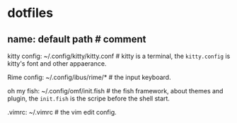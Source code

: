 # dotfiles
## name: default path # comment

kitty config: ~/.config/kitty/kitty.conf # kitty is a terminal, the `kitty.config` is kitty's font and other appaerance.

Rime config: ~/.config/ibus/rime/* # the input keyboard.

oh my fish: ~/.config/omf/init.fish # the fish framework, about themes and plugin, the `init.fish` is the scripe before the shell start.

.vimrc: ~/.vimrc # the vim edit config.
